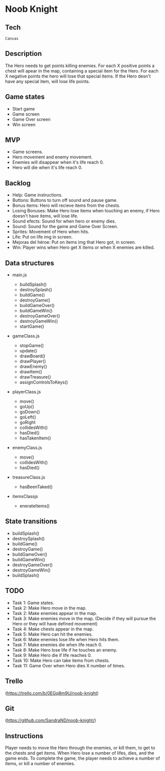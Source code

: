 # Noob Knight
	
##  Tech

	Canvas

## Description

The Hero needs to get points killing enemies.
For each X positive points a chest will apear in the map, containing a special item for the Hero. For each X negative points the hero will lose that special items.
If the Hero desn't have any special item, will lose life points.

## Game states 

- Start game
- Game screen
- Game Over screen
- Win screen

## MVP

- Game screens. 
- Hero movement and enemy movement. 
- Enemies will disappear when it's life reach 0. 
- Hero will die when it's life reach 0. 

## Backlog

- Help: Game instructions. 
- Buttons: Buttons to turn off sound and pause game. 
- Bonus items: Hero will recieve items from the chests. 
- Losing Bonuses: Make Hero lose items when touching an enemy, if Hero doesn't have items, will lose life. 
- Sound efects: Sound for when hero or enemy dies. 
- Sound: Sound for the game and Game Over Screen. 
- Sprites: Movement of Hero when hits. 
- Life: Put on life img in screen. 
- Mejoras del héroe: Put on items img that Hero got, in screen.
- Win: Player wins when Hero get X items or when X enemies are killed. 

## Data structures

- main.js
  - buildSplash()
  - destroySplash()
  - buildGame()
  - destroyGame()
  - buildGameOver()
  - buildGameWin()
  - destroyGameOver()
  - destroyGameWin()
  - startGame()
  
- gameClass.js
  - stopGame()
  - update()
  - drawBoard()
  - drawPlayer()
  - drawEnemy()
  - drawItem()
  - drawTreasure()
  - assignControlsToKeys()
  
- playerClass.js
  - move()
  - goUp()
  - goDown()
  - goLeft()
  - goRight
  - collidesWith()
  - hasDied()
  - hasTakenItem()
  
- enemyClass.js
  - move()
  - collidesWith()
  - hasDied()
  
- treasureClass.js
  - hasBeenTaked()
  
- itemsClassjs
  - enerateItems()

## State transitions

- buildSplash()
- destroySplash()
- buildGame()
- destroyGame()
- buildGameOver()
- buildGameWin()
- destroyGameOver()
- destroyGameWin()
- buildSplash()

## TODO

- Task 1: Game states.
- Task 2: Make Hero move in the map. 
- Task 2: Make enemies appear in the map. 
- Task 3: Make enemies move in the map. (Decide if they will pursue the Hero or they will have defined movement)
- Task 4: Make chests appear in the map. 
- Task 5: Make Hero can hit the enemies. 
- Task 6: Make enemies lose life when Hero hits them. 
- Task 7: Make enemies die when life reach 0. 
- Task 8: Make Hero lose life if he touches an enemy. 
- Task 9: Make Hero die if life reaches 0. 
- Task 10: Make Hero can take items from chests. 
- Task 11: Game Over when Hero dies X number of times. 

## Trello 

(https://trello.com/b/0EGq8m9U/noob-knight)

## Git
(https://github.com/SandraND/noob-knight/)

## Instructions

Player needs to move the Hero through the enemies, or kill them, to get to the chests and get items. 
When Hero lose a number of lifes, dies, and the game ends. 
To complete the game, the player needs to achieve a number of items, or kill a number of enemies. 


